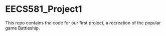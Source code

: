 # EECS581_Project1
This repo contains the code for our first project, a recreation of the popular game Battleship.
